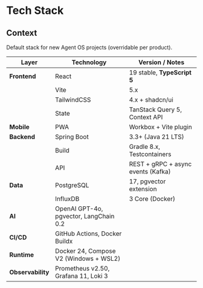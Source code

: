 # Tech Stack

## Context
Default stack for new Agent OS projects (overridable per product).

| Layer | Technology | Version / Notes |
|-------|------------|-----------------|
| **Frontend** | React | 19 stable, **TypeScript 5** |
|  | Vite | 5.x |
|  | TailwindCSS | 4.x + shadcn/ui |
|  | State | TanStack Query 5, Context API |
| **Mobile** | PWA | Workbox + Vite plugin |
| **Backend** | Spring Boot | 3.3+ (Java 21 LTS) |
|  | Build | Gradle 8.x, Testcontainers |
|  | API | REST + gRPC + async events (Kafka) |
| **Data** | PostgreSQL | 17, pgvector extension |
|  | InfluxDB | 3 Core (Docker) |
| **AI** | OpenAI GPT-4o, pgvector, LangChain 0.2 |
| **CI/CD** | GitHub Actions, Docker Buildx |
| **Runtime** | Docker 24, Compose V2 (Windows + WSL2) |
| **Observability** | Prometheus v2.50, Grafana 11, Loki 3 |
